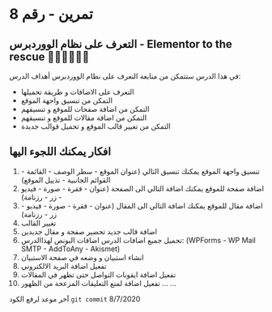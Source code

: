 # 8 تمرين - رقم

## التعرف على نظام الووردبرس - Elementor to the rescue 🦸🏻‍♂️🦸🏻‍♀️

في هذا الدرس ستتمكن من متابعة التعرف على نظام الووردبرس
أهداف الدرس:

- التعرف على الاضافات و طريقة تحميلها
- التمكن من تنسيق واجهة الموقع
- التمكن من اضافة صفحات للموقع و تنسيقهم
- التمكن من اضافة مقالات للموقع و تنسيقهم
- التمكن من تغيير قالب الموقع و تحميل قوالب جديدة

## افكار يمكنك اللجوء اليها

1.  تنسيق واجهة الموقع
    يمكنك تنسيق التالي
    (عنوان الموقع - سطر الوصف - القائمة - القوائم الجانبية - تذييل الموقع)
2.  اضافة صفحة للموقع
    يمكنك اضافة التالي الى الصفحة
    (عنوان - فقرة - صورة - فيديو - زر - رزنامة)
3.  اضافة مقال للموقع
    يمكنك اضافة التالي الى المقال
    (عنوان - فقرة - صورة - فيديو - زر - رزنامة)
4.  تغيير القالب
5.  اضافة قالب جديد
    تحضير صفحة و مقال جديدين
6.  تحميل جميع اضافات الدرس
    اضافات البونص لهذاالدرس:
    (WPForms - WP Mail SMTP - AddToAny - Akismet)
7.  انشاء استبيان و وضعه في صفحة الاستبيان
8.  تفعيل اضافة البريد الالكتروني
9.  تفعيل اضافة ايقونات التواصل حتى تظهر في المقالات
10. تفعيل اضافة لمنع التعليقات المزعحة من الظهور
    ...
    ...

آخر موعد لرفع الكود `git commit`
8/7/2020
